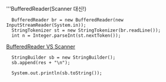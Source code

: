 '''BufferedReader(Scanner 대신!)

```
  BufferedReader br = new BufferedReader(new InputStreamReader(System.in));
  StringTokenizer st = new StringTokenizer(br.readLine());
  int n = Integer.parseInt(st.nextToken());
```
[BufferedReader VS Scanner](https://lasbe.tistory.com/48)



```
  StringBuilder sb = new StringBuilder();
  sb.append(res + "\n");
          
  System.out.println(sb.toString());
```
